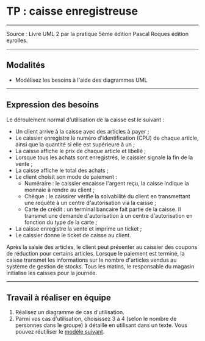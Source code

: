 # TP : caisse enregistreuse

---

Source : Livre UML 2 par la pratique 5ème édition Pascal Roques édition eyrolles.

---

## Modalités

- Modélisez les besoins à l'aide des diagrammes UML

---

## Expression des besoins

Le déroulement normal d'utilisation de la caisse est le suivant :
- Un client arrive à la caisse avec des articles à payer ;
- Le caissier enregistre le numéro d'identification (CPU) de chaque article, ainsi que la quantité si elle est supérieure à un ;
- La caisse affiche le prix de chaque article et libellé ;
- Lorsque tous les achats sont enregistrés, le caissier signale la fin de la vente ;
- La caisse affiche le total des achats ;
- Le client choisit son mode de paiement :
  - Numéraire : le caissier encaisse l'argent reçu, la caisse indique la monnaie à rendre au client ;
  - Chèque : le caissirer vérifie la solvabilité du client en transmettant une requête à un centre d'autorisation via la caisse ;
  - Carte de crédit : un terminal bancaire fait partie de la caisse. Il transmet une demande d'autorisation à un centre d'autorisation en fonction du type de la carte ;
- La caisse enregistre la vente et imprime un ticket ;
- Le caissier donne le ticket de caisse au client.

Après la saisie des articles, le client peut présenter au caissier des coupons de réduction pour certains articles. Lorsque le paiement est terminé, la caisse transmet les informations sur le nombre d'articles vendus au système de gestion de stocks.
Tous les matins, le responsable du magasin initialise les caisses pour la journée.

---

## Travail à réaliser en équipe

1. Réalisez un diagramme de cas d'utilisation.
2. Parmi vos cas d'utilisation, choisissez 3 à 4 (selon le nombre de personnes dans le groupe) à détaillé en utilisant dans un texte. Vous pouvez réutiliser le [modèle suivant](../1-exercices/ressources/uc_details.xlsx).